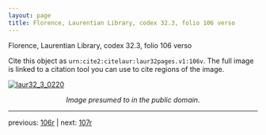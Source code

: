 ```yaml
---
layout: page
title: Florence, Laurentian Library, codex 32.3, folio 106 verso
---
```


Florence, Laurentian Library, codex 32.3, folio 106 verso

Cite this object as `urn:cite2:citelaur:laur32pages.v1:106v`.  The full image is linked to a citation tool you can use to cite regions of the image.

[![laur32_3_0220](http://www.homermultitext.org/iipsrv?IIIF=/project/homer/pyramidal/deepzoom/citelaur/laur32imgs/v1/laur32_3_0220.tif/full/800,/0/default.jpg)](http://www.homermultitext.org/ict2/?urn=urn:cite2:citelaur:laur32imgs.v1:laur32_3_0220) 

<p style="text-align: center; font-style: italic;">Image presumed to in the public domain.</p>

---

previous: [106r](../106r/) | next: [107r](../107r/)